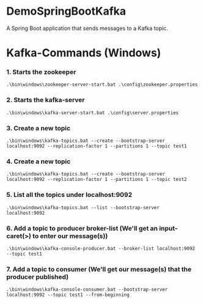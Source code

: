 # DemoSpringBootKafka

A Spring Boot application that sends messages to a Kafka topic.


# Kafka-Commands (Windows)

### 1. Starts the zookeeper
```
.\bin\windows\zookeeper-server-start.bat .\config\zookeeper.properties
```

### 2. Starts the kafka-server
```
.\bin\windows\kafka-server-start.bat .\config\server.properties
```


### 3. Create a new topic
```
.\bin\windows\kafka-topics.bat --create --bootstrap-server localhost:9092 --replication-factor 1 --partitions 1 --topic test1
```


### 4. Create a new topic
```
.\bin\windows\kafka-topics.bat --create --bootstrap-server localhost:9092 --replication-factor 1 --partitions 1 --topic test2
```


### 5. List all the topics under localhost:9092
```
.\bin\windows\kafka-topics.bat --list --bootstrap-server localhost:9092
```


### 6. Add a topic to producer broker-list (We'll get an input-caret(>) to enter our message(s))
```
.\bin\windows\kafka-console-producer.bat --broker-list localhost:9092 --topic test1
```


### 7. Add a topic to consumer (We'll get our message(s) that the producer published)
```
.\bin\windows\kafka-console-consumer.bat --bootstrap-server localhost:9092 --topic test1 --from-beginning
```
